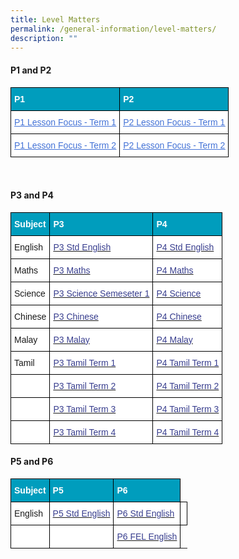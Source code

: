 ```yaml
---
title: Level Matters
permalink: /general-information/level-matters/
description: ""
---
```

#### P1 and P2

<style type="text/css">
.tg  {border-collapse:collapse;border-spacing:0;}
.tg td{border-color:black;border-style:solid;border-width:1px;font-family:Arial, sans-serif;font-size:14px;
  overflow:hidden;padding:10px 5px;word-break:normal;}
.tg th{border-color:black;border-style:solid;border-width:1px;font-family:Arial, sans-serif;font-size:14px;
  font-weight:normal;overflow:hidden;padding:10px 5px;word-break:normal;}
.tg .tg-268o{background-color:#009DBD;color:#FFF;font-weight:bold;text-align:left;vertical-align:top}
.tg .tg-wjv8{background-color:#FFF;color:#4372D6;text-align:left;text-decoration:underline;vertical-align:top}
</style>
<table class="tg">
<thead>
  <tr>
    <th class="tg-268o"><span style="color:#FFF">P1</span></th>
    <th class="tg-268o"><span style="color:#FFF">P2</span></th>
  </tr>
</thead>
<tbody>
  <tr>
    <td class="tg-wjv8"><a href="https://ogp-admiraltypri-staging.netlify.app/files/P1%20Lesson%20Focus%20Term%201%202023.pdf"><span style="font-weight:inherit;font-style:inherit;text-decoration:underline;color:#4372D6">P1 Lesson Focus - Term 1</span></a></td>
    <td class="tg-wjv8"><a href="https://ogp-admiraltypri-staging.netlify.app/files/P2%20Lesson%20Focus%20Term%201%202023.Ppdf"><span style="font-weight:inherit;font-style:inherit;text-decoration:underline;color:#4372D6">P2 Lesson Focus - Term 1</span></a></td>
  </tr>
  <tr>
    <td class="tg-wjv8"><a href="https://ogp-admiraltypri-staging.netlify.app/files/P1%20Lesson%20Focus%20Term%202%202023.pdf"><span style="font-weight:inherit;font-style:inherit;text-decoration:underline;color:#4372D6">P1 Lesson Focus - Term 2</span></a></td>
    <td class="tg-wjv8"><a href="https://ogp-admiraltypri-staging.netlify.app/files/P2%20Lesson%20Focus%20Term%202%202023.Ppdf"><span style="font-weight:inherit;font-style:inherit;text-decoration:underline;color:#4372D6">P2 Lesson Focus - Term 2</span></a></td>
  </tr>
</tbody>
</table>

<br>

<style type="text/css">
.tg  {border-collapse:collapse;border-spacing:0;}
.tg td{border-color:black;border-style:solid;border-width:1px;font-family:Arial, sans-serif;font-size:14px;
  overflow:hidden;padding:10px 5px;word-break:normal;}
.tg th{border-color:black;border-style:solid;border-width:1px;font-family:Arial, sans-serif;font-size:14px;
  font-weight:normal;overflow:hidden;padding:10px 5px;word-break:normal;}
.tg .tg-268o{background-color:#009DBD;color:#FFF;font-weight:bold;text-align:left;vertical-align:top}
.tg .tg-0lax{text-align:left;vertical-align:top}
.tg .tg-zr06{background-color:#FFF;text-align:left;vertical-align:middle}
.tg .tg-wmsy{background-color:#FFF;color:#383E8E;text-align:left;vertical-align:top}
</style>

#### P3 and P4
<table class="tg">
<thead>
  <tr>
    <th class="tg-268o"><span style="color:#FFF">Subject</span></th>
		 <th class="tg-268o"><span style="color:#FFF">P3</span></th>
    <th class="tg-268o"><span style="color:#FFF">P4</span></th>
  </tr>
</thead>
<tbody>
  <tr>
    <td class="tg-zr06">English</td>
    <td class="tg-zr06"><a href="https://ogp-admiraltypri-staging.netlify.app/files/2023%20P3%20STD%20ENGLISH%20TOS.pdf"><span style="text-decoration:none;color:#383E8E">P3 Std English</span></a><br></td>
    <td class="tg-wmsy"><a href="https://ogp-admiraltypri-staging.netlify.app/files/2023%20P4%20STD%20ENGLISH%20TOS.pdf"><span style="text-decoration:none;color:#383E8E">P4 Std English</span></a><br></td>
  </tr>
  <tr>
    <td class="tg-zr06">Maths</td>
    <td class="tg-zr06"><a href="https://ogp-admiraltypri-staging.netlify.app/files/P3%20Maths.pdf"><span style="text-decoration:none;color:#383E8E">P3 Maths</span></a><br></td>
    <td class="tg-wmsy"><a href="https://ogp-admiraltypri-staging.netlify.app/files/P4%20Maths.pdf"><span style="text-decoration:none;color:#383E8E">P4 Maths</span></a><br></td>
  </tr>

  <tr>
    <td class="tg-zr06">Science</td>
    <td class="tg-zr06"><a href="https://ogp-admiraltypri-staging.netlify.app/files/2023_P3%20SC_Sem%201.pdf"><span style="text-decoration:none;color:#383E8E">P3 Science Semeseter 1</span></a><br></td>
    <td class="tg-wmsy"><a href="https://ogp-admiraltypri-staging.netlify.app/files/P4%20Science.pdf"><span style="text-decoration:none;color:#383E8E">P4 Science</span></a><br></td>
  </tr>

  <tr>
    <td class="tg-zr06">Chinese</td>
    <td class="tg-zr06"><a href="https://ogp-admiraltypri-staging.netlify.app/files/P3%20CL.pdf"><span style="text-decoration:none;color:#383E8E">P3 Chinese</span></a><br></td>
    <td class="tg-wmsy"><a href="https://ogp-admiraltypri-staging.netlify.app/files/P4%20CL.pdf"><span style="text-decoration:none;color:#383E8E">P4 Chinese</span></a><br></td>
  </tr>
  <tr>
    <td class="tg-zr06">Malay</td>
    <td class="tg-zr06"><a href="https://ogp-admiraltypri-staging.netlify.app/files/P3%20ML.pdf"><span style="text-decoration:none;color:#383E8E">P3 Malay</span></a><br></td>
    <td class="tg-wmsy"><a href="https://ogp-admiraltypri-staging.netlify.app/files/P4%20ML.pdf"><span style="text-decoration:none;color:#383E8E">P4 Malay</span></a><br></td>
  </tr>
  <tr>
    <td class="tg-zr06">Tamil</td>
    <td class="tg-zr06"><a href="https://ogp-admiraltypri-staging.netlify.app/files/P3%20TL%20T1.pdf"><span style="text-decoration:none;color:#383E8E">P3 Tamil Term 1</span></a><br></td>
    <td class="tg-wmsy"><a href="https://ogp-admiraltypri-staging.netlify.app/files/P4%20TL%20T1.pdf"><span style="text-decoration:none;color:#383E8E">P4 Tamil Term 1</span></a><br></td>
  </tr>
  <tr>
    <td class="tg-zr06"></td>
    <td class="tg-zr06"><a href="https://ogp-admiraltypri-staging.netlify.app/files/P3%20TL%20T2.pdf"><span style="text-decoration:none;color:#383E8E">P3 Tamil Term 2</span></a><br></td>
    <td class="tg-wmsy"><a href="https://ogp-admiraltypri-staging.netlify.app/files/P4%20TL%20T2.pdf"><span style="text-decoration:none;color:#383E8E">P4 Tamil Term 2</span></a><br></td>
  </tr>
  <tr>
    <td class="tg-zr06"></td>
    <td class="tg-zr06"><a href="https://ogp-admiraltypri-staging.netlify.app/files/P3%20TL%20T3.pdf"><span style="text-decoration:none;color:#383E8E">P3 Tamil Term 3</span></a><br></td>
    <td class="tg-wmsy"><a href="https://ogp-admiraltypri-staging.netlify.app/files/P4%20TL%20T3.pdf"><span style="text-decoration:none;color:#383E8E">P4 Tamil Term 3</span></a><br></td>
  </tr>
  <tr>
    <td class="tg-zr06"></td>
    <td class="tg-zr06"><a href="https://ogp-admiraltypri-staging.netlify.app/files/P3%20TL%20T4.pdf"><span style="text-decoration:none;color:#383E8E">P3 Tamil Term 4</span></a><br></td>
    <td class="tg-wmsy"><a href="https://ogp-admiraltypri-staging.netlify.app/files/P4%20TL%20T4.pdf"><span style="text-decoration:none;color:#383E8E">P4 Tamil Term 4</span></a><br></td>
  </tr>
</tbody>
</table>

#### P5 and P6
<table class="tg">
<thead>
  <tr>
    <th class="tg-268o"><span style="color:#FFF">Subject</span></th>
		 <th class="tg-268o"><span style="color:#FFF">P5</span></th>
    <th class="tg-268o"><span style="color:#FFF">P6</span></th>
  </tr>
</thead>
<tbody>
  <tr>
    <td class="tg-zr06">English</td>
    <td class="tg-zr06"><a href="https://ogp-admiraltypri-staging.netlify.app/files/2023%20P5%20STD%20ENGLISH%20TOS.pdf"><span style="text-decoration:none;color:#383E8E">P5 Std English</span></a><br></td>
    <td class="tg-wmsy"><a href="https://ogp-admiraltypri-staging.netlify.app/files/2023%20P6%20STD%20ENGLISH%20TOS.pdf"><span style="text-decoration:none;color:#383E8E">P6 Std English</span></a><br></td>
<td class="tg-zr06"></td>
   </tr>
   <tr>
    <td class="tg-zr06"></td>
    <td class="tg-zr06"></td>
    <td class="tg-wmsy"><a href="https://ogp-admiraltypri-staging.netlify.app/files/2023%20P6%20FEL%20ENGLISH%20TOS.pdf"><span style="text-decoration:none;color:#383E8E">P6 FEL English</span></a><br></td>
  </tr>
</tbody>
</table>